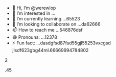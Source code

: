 - 👋 Hi, I’m @werewlop
- 👀 I’m interested in ...
- 🌱 I’m currently learning ...65523
- 💞️ I’m looking to collaborate on ...da62666
- 📫 How to reach me ...546876dsf
- 😄 Pronouns: ...12378
- ⚡ Fun fact: ...dasdgfsd87fsd55gjl55253vxcgsd
jlsdf623gbg44ml.66669994784802
<!---
werewlop/werewlop is a ✨ special ✨ repository because its `README.md` (thadsdis file) appears on your GitHub profile.sf
You can click the Preview link to take a look at your ch456nges.
--->2
.45
